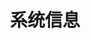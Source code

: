 ---
title: "系统信息"
draft: false
# page title background image
# bg_image: "images/backgrounds/page-title.jpg"
# meta description
description : ""
pagenumber: "5"
---